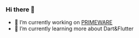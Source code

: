 ### Hi there 👋
- 🔭 I’m currently working on [PRIMEWARE](https://www.primeware.com.tr/)
- 🌱 I’m currently learning more about Dart&Flutter
<!--
**ahmetbasmaci/ahmetbasmaci** is a ✨ _special_ ✨ repository because its `README.md` (this file) appears on your GitHub profile.

Here are some ideas to get you started:

- 🔭 I’m currently working on ...
- 🌱 I’m currently learning ...
- 👯 I’m looking to collaborate on ...
- 🤔 I’m looking for help with ...
- 💬 Ask me about ...
- 📫 How to reach me: ...
- 😄 Pronouns: ...
- ⚡ Fun fact: ...
-->
